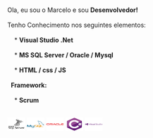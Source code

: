 
<br>Ola, eu sou o Marcelo e sou <b>Desenvolvedor!</b></br>
<br>Tenho Conhecimento nos seguintes elementos:</br>
<br>&nbsp;&nbsp;&nbsp;&nbsp;* <b>Visual Studio .Net</b></br>
<br>&nbsp;&nbsp;&nbsp;&nbsp;* <b>MS SQL Server / Oracle / Mysql</b></br>
<br>&nbsp;&nbsp;&nbsp;&nbsp;* <b>HTML / css / JS</b></br>
<br>&nbsp;&nbsp;<b>Framework:</b><br>
<br>&nbsp;&nbsp;&nbsp;&nbsp;* <b>Scrum</b></br>
<div style="display: inline_block"><br>
  <img align="center" alt="Cel-Csharp" height="30" width="40" src="https://raw.githubusercontent.com/Marcelowwww/Marcelowwww/master/.github/icons/microsoftsqlserver/microsoftsqlserver-plain-wordmark.svg">
  <img align="center" alt="Cel-Csharp" height="30" width="40" src="https://raw.githubusercontent.com/Marcelowwww/Marcelowwww/master/.github/icons/mysql/mysql-original-wordmark.svg">
  <img align="center" alt="Cel-Csharp" height="30" width="40" src="https://raw.githubusercontent.com/Marcelowwww/Marcelowwww/master/.github/icons/oracle/oracle-original.svg">
  <img align="center" alt="Cel-Csharp" height="30" width="40" src="https://raw.githubusercontent.com/Marcelowwww/Marcelowwww/master/.github/icons/csharp/csharp-original.svg">
  <img align="center" alt="Cel-Csharp" height="30" width="40" src="https://raw.githubusercontent.com/Marcelowwww/Marcelowwww/master/.github/icons/visualstudio/visualstudio-plain-wordmark.svg">
</div>
